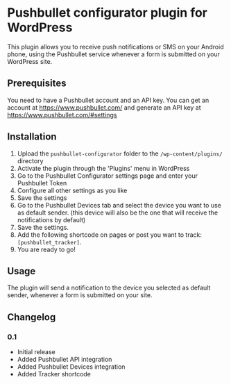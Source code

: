 # Pushbullet configurator plugin for WordPress

This plugin allows you to receive push notifications or SMS on your Android phone, using the Pushbullet service whenever a form is submitted on your WordPress site.

## Prerequisites

You need to have a Pushbullet account and an API key. 
You can get an account at https://www.pushbullet.com/ and generate an API key at https://www.pushbullet.com/#settings

## Installation

1. Upload the `pushbullet-configurator` folder to the `/wp-content/plugins/` directory
2. Activate the plugin through the 'Plugins' menu in WordPress
3. Go to the Pushbullet Configurator settings page and enter your Pushbullet Token
4. Configure all other settings as you like
5. Save the settings 
6. Go to the Pushbullet Devices tab and select the device you want to use as default sender. (this device will also be the one that will receive the notifications by default)
7. Save the settings. 
8. Add the following shortcode on pages or post you want to track: `[pushbullet_tracker]`. 
9. You are ready to go!

## Usage

The plugin will send a notification to the device you selected as default sender, whenever a form is submitted on your site.

## Changelog

### 0.1

* Initial release
* Added Pushbullet API integration
* Added Pushbullet Devices integration
* Added Tracker shortcode
